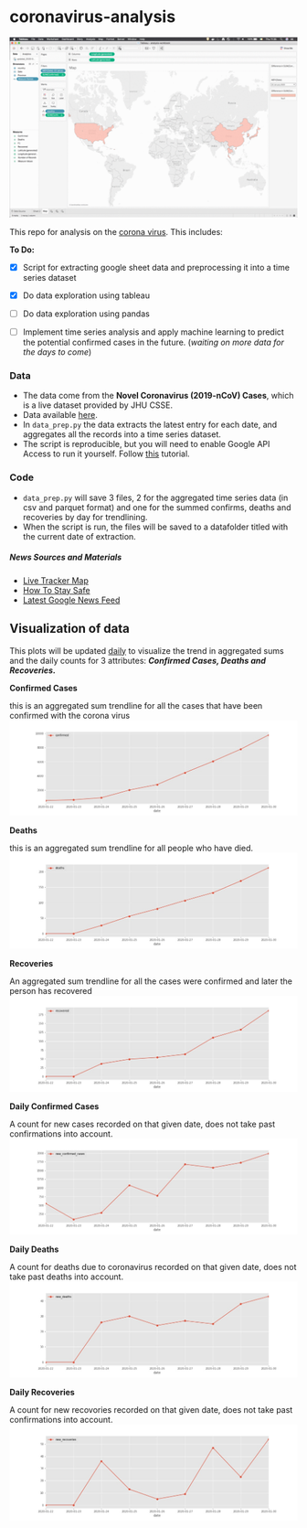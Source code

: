 # coronavirus-analysis

![alt text](https://github.com/AaronWard/coronavirus-analysis/blob/master/tableau/spread.gif "Spread of coronavirus 22nd to 29th")



This repo for analysis on the [corona virus](https://www.who.int/health-topics/coronavirus). This includes: <br>

**To Do:**
- [X] Script for extracting google sheet data and preprocessing it into a time series dataset
- [X] Do data exploration using tableau
- [ ] Do data exploration using pandas
- [ ] Implement time series analysis and apply machine learning to predict the potential confirmed cases in the future. (<i>waiting on more data for the days to come</i>)


### Data
- The data come from the **Novel Coronavirus (2019-nCoV) Cases**,  which is a live dataset provided by JHU CSSE. 
- Data available [here](https://docs.google.com/spreadsheets/d/1yZv9w9zRKwrGTaR-YzmAqMefw4wMlaXocejdxZaTs6w).
- In `data_prep.py` the data extracts the latest entry for each date, and aggregates all the records into a time series dataset.
- The script is reproducible, but you will need to enable Google API Access to run it yourself. Follow [this](https://developers.google.com/sheets/api/quickstart/python) tutorial.

### Code
- `data_prep.py` will save 3 files, 2 for the aggregated time series data (in csv and parquet format) and one for the summed confirms, deaths and recoveries by day for trendlining. 
- When the script is run, the files will be saved to a datafolder titled with the current date of extraction.



##### News Sources and Materials
- [Live Tracker Map](https://gisanddata.maps.arcgis.com/apps/opsdashboard/index.html#/bda7594740fd40299423467b48e9ecf6)
- [How To Stay Safe](https://www.who.int/emergencies/diseases/novel-coronavirus-2019/advice-for-public)
- [Latest Google News Feed](https://www.google.com/search?q=coronavirus&tbm=nws&sxsrf=ACYBGNTsjxRI2IRU0X88bcksb5doQCKzDA:1580388795464&source=lnt&tbs=qdr:d&sa=X&ved=0ahUKEwjiwYqGr6vnAhWYUt4KHQZQB-QQpwUIIA&biw=2133&bih=1052&dpr=0.9)



## Visualization of data
This plots will be updated <u>daily</u> to visualize the trend in aggregated sums and the daily counts for 3 attributes: **<i>Confirmed Cases, Deaths and Recoveries.</i>**

**Confirmed Cases**

this is an aggregated sum trendline for all the cases that have been confirmed with the corona virus
![alt text](./data/images/confirmed_trendline.jpg "Current trend of confirmed cases")


**Deaths**

this is an aggregated sum trendline for all people who have died.
![alt text](./data/images/deaths_trendline.jpg "Current trend of confirmed cases")


**Recoveries**

An aggregated sum trendline for all the cases were confirmed and later the person has recovered
![alt text](./data/images/recovered_trendline.jpg "Current trend of confirmed cases")

**Daily Confirmed Cases**

A count for new cases recorded on that given date, does not take past confirmations into account. 
![alt text](./data/images/new_confirmed_cases_trendline.jpg "Current trend of confirmed cases")

**Daily Deaths**

A count for deaths due to coronavirus recorded on that given date, does not take past deaths into account. 
![alt text](./data/images/new_deaths_trendline.jpg "Current trend of confirmed cases")

**Daily Recoveries**

A count for new recovories recorded on that given date, does not take past confirmations into account. 
![alt text](./data/images/new_recoveries_trendline.jpg "Current trend of confirmed cases")